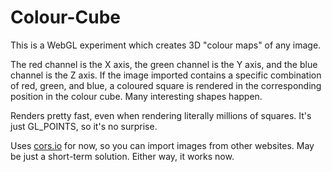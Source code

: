 # Colour-Cube

This is a WebGL experiment which creates 3D "colour maps" of any image.

The red channel is the X axis, the green channel is the Y axis, and the blue channel is the Z axis. If the image imported contains a specific combination of red, green, and blue, a coloured square is rendered in the corresponding position in the colour cube. Many interesting shapes happen.

Renders pretty fast, even when rendering literally millions of squares. It's just GL_POINTS, so it's no surprise.

Uses [cors.io](http://cors.io) for now, so you can import images from other websites. May be just a short-term solution. Either way, it works now.
